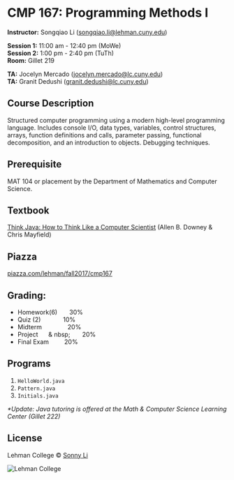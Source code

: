 # CMP 167: Programming Methods I

**Instructor:** Songqiao Li (songqiao.li@lehman.cuny.edu)  
  
**Session 1:** 11:00 am - 12:40 pm (MoWe)  
**Session 2:** 1:00 pm - 2:40 pm (TuTh)  
**Room:** Gillet 219  
  
**TA:** Jocelyn Mercado (jocelyn.mercado@lc.cuny.edu)  
**TA:** Granit Dedushi (granit.dedushi@lc.cuny.edu)  

## Course Description

Structured computer programming using a modern high-level programming language. Includes console I/O, data types, variables, control structures, arrays, function definitions and calls, parameter passing, functional decomposition, and an introduction to objects. Debugging techniques.

## Prerequisite

MAT 104 or placement by the Department of Mathematics and Computer Science.

## Textbook

[Think Java: How to Think Like a Computer Scientist](http://greenteapress.com/thinkjava6/thinkjava.pdf) (Allen B. Downey & Chris Mayfield)

## Piazza

[piazza.com/lehman/fall2017/cmp167](http://piazza.com/lehman/fall2017/cmp167)  

## Grading:

* Homework(6)   &nbsp; &nbsp; &nbsp; 30%
* Quiz (2)      &nbsp; &nbsp; &nbsp; &nbsp; &nbsp; &nbsp; 10%
* Midterm       &nbsp; &nbsp; &nbsp; &nbsp; &nbsp; &nbsp; &nbsp; 20%
* Project       &nbsp; &nbsp; &nbsp;& nbsp; &nbsp; &nbsp; &nbsp; 20%
* Final Exam    &nbsp; &nbsp; &nbsp; &nbsp; 20%

## Programs  

1. `HelloWorld.java`  
2. `Pattern.java`  
3. `Initials.java`  

_*Update: Java tutoring is offered at the Math & Computer Science Learning Center (Gillet 222)_

## License
Lehman College © [Sonny Li](https://instagram.com/sonnynomnom)  

![Lehman College][logo]

[logo]: https://github.com/sonnynomnom/CMP-167-Programming-Methods-I/blob/master/lehmanlogo.png "Lehman College"  
